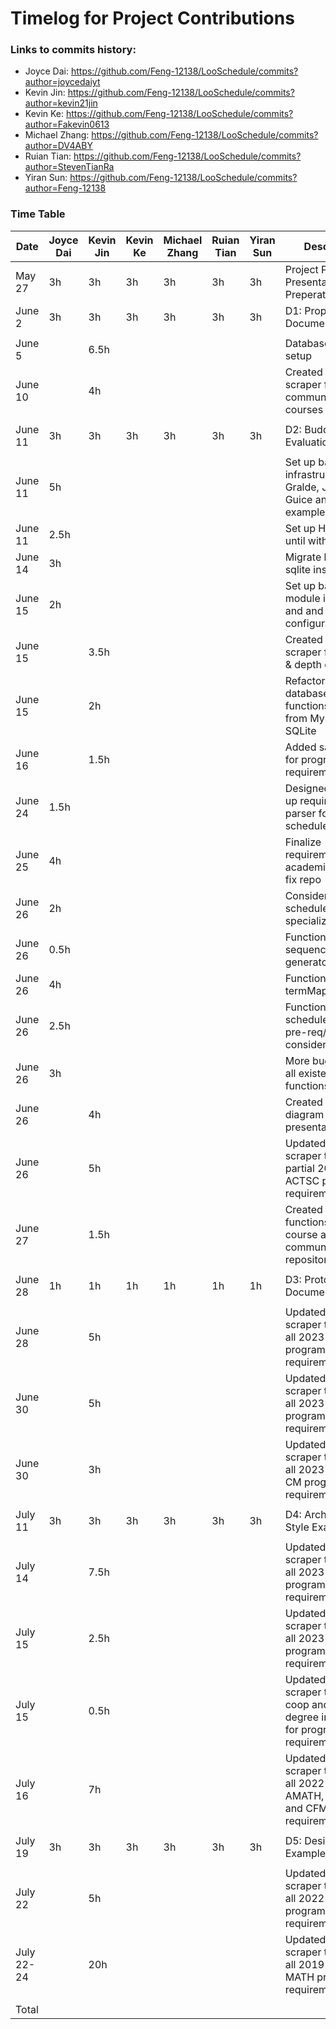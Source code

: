 # Timelog for Project Contributions

### Links to commits history:
- Joyce Dai: https://github.com/Feng-12138/LooSchedule/commits?author=joycedaiyt
- Kevin Jin: https://github.com/Feng-12138/LooSchedule/commits?author=kevin21jin
- Kevin Ke: https://github.com/Feng-12138/LooSchedule/commits?author=Fakevin0613
- Michael Zhang: https://github.com/Feng-12138/LooSchedule/commits?author=DV4ABY
- Ruian Tian: https://github.com/Feng-12138/LooSchedule/commits?author=StevenTianRa
- Yiran Sun: https://github.com/Feng-12138/LooSchedule/commits?author=Feng-12138

### Time Table
|   Date   |   Joyce Dai   |   Kevin Jin   |   Kevin Ke    | Michael Zhang |  Ruian Tian   |   Yiran Sun   | Description
|----------|---------------|---------------|---------------|---------------|---------------|---------------|-------------
| May 27   |      3h       |      3h       |      3h       |      3h       |      3h       |      3h       | Project Propsal Presentation Preperation
| June 2   |      3h       |      3h       |      3h       |      3h       |      3h       |      3h       | D1: Proposal Document
|          |               |               |               |               |               |               |
| June 5   |               |     6.5h      |               |               |               |               | Database design & setup
| June 10  |               |      4h       |               |               |               |               | Created data scraper for communication courses
|          |               |               |               |               |               |               |
| June 11  |      3h       |      3h       |      3h       |      3h       |      3h       |      3h       | D2: Buddy Team's Evaluation
|          |               |               |               |               |               |               |
| June 11  |      5h       |               |               |               |               |               | Set up backend infrastructure with Gralde, Jersey, Guice and jaxb and example endpoints
| June 11  |      2.5h     |               |               |               |               |               | Set up Hibernate until with mysql
| June 14  |      3h       |               |               |               |               |               | Migrate backend to sqlite instead
| June 15  |      2h       |               |               |               |               |               | Set up backend module injection and and application configuration
| June 15  |               |     3.5h      |               |               |               |               | Created data scraper for breadth & depth courses
| June 15  |               |      2h       |               |               |               |               | Refactored database-related functions to switch from MySQL to SQLite
| June 16  |               |     1.5h      |               |               |               |               | Added sample data for program requirements
| June 24  |      1.5h     |               |               |               |               |               | Designed and set up requirement parser for scheduler
| June 25  |      4h       |               |               |               |               |               | Finalize requirements for an academic plan and fix repo
| June 26  |      2h       |               |               |               |               |               | Consider prereq in scheduler and add specializations
| June 26  |      0.5h     |               |               |               |               |               | Functioning sequence generator
| June 26  |      4h       |               |               |               |               |               | Functioning termMapperService
| June 26  |      2.5h     |               |               |               |               |               | Functioning scheduler with pre-req/availabiity considerations
| June 26  |      3h       |               |               |               |               |               | More bug fixes for all existent functions
| June 26  |               |      4h       |               |               |               |               | Created component diagram for demo presentation (D3)
| June 26  |               |      5h       |               |               |               |               | Updated data scraper to retrieve partial 2023 ACTSC program requirements
| June 27  |               |     1.5h      |               |               |               |               | Created backend functions for course and communication repositories
|          |               |               |               |               |               |               |
| June 28  |      1h       |      1h       |      1h       |      1h       |      1h       |      1h       | D3: Prototype Document
|          |               |               |               |               |               |               |
| June 28  |               |      5h       |               |               |               |               | Updated data scraper to retrieve all 2023 ACTSC program requirements
| June 30  |               |      5h       |               |               |               |               | Updated data scraper to retrieve all 2023 AMATH program requirements
| June 30  |               |      3h       |               |               |               |               | Updated data scraper to retrieve all 2023 CO and CM program requirements
|          |               |               |               |               |               |               |
| July 11  |      3h       |      3h       |      3h       |      3h       |      3h       |      3h       | D4: Architecture Style Examples
|          |               |               |               |               |               |               |
| July 14  |               |     7.5h      |               |               |               |               | Updated data scraper to retrieve all 2023 CS program requirements
| July 15  |               |     2.5h      |               |               |               |               | Updated data scraper to retrieve all 2023 MATH program requirements
| July 15  |               |     0.5h      |               |               |               |               | Updated data scraper to retrieve coop and double degree information for program requirements
| July 16  |               |      7h       |               |               |               |               | Updated data scraper to retrieve all 2022 ACTSC, AMATH, CO, CS, and CFM program requirements
|          |               |               |               |               |               |               |
| July 19  |      3h       |      3h       |      3h       |      3h       |      3h       |      3h       | D5: Design Pattern Examples
|          |               |               |               |               |               |               |
| July 22  |               |      5h       |               |               |               |               | Updated data scraper to retrieve all 2022 MATH program requirements
|July 22-24|               |      20h      |               |               |               |               | Updated data scraper to retrieve all 2019-2021 MATH program requirements
|          |               |               |               |               |               |               |
|  Total   |               |               |               |               |               |               |
